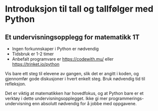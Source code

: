 # Introduksjon til tall og tallfølger med Python
## Et undervisningsopplegg for matematikk 1T

* Ingen forkunnskaper i Python er nødvendig
* Tidsbruk er 1-2 timer
* Anbefalt programvare er https://codewith.mu/
eller https://trinket.io/python

Vis bare ett steg til elevene av gangen, slik det er angitt i 
koden, og gjennomfør gode diskusjoner i hvert enkelt steg. Bruk 
nødvendig tid til refleksjon.

Det er viktig at matematikken har hovedfokus, og at Python bare er et
verktøy i dette undervisningsopplegget. Ikke gi mer programmerings- 
undervisning enn absolutt nødvendig for å jobbe med oppgavene. 
